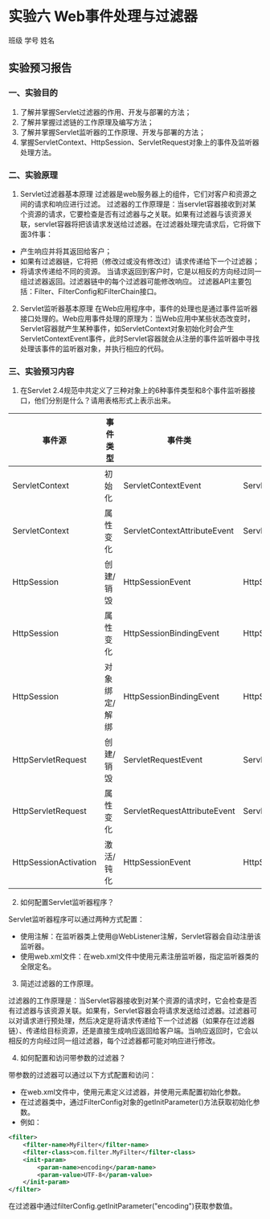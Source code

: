 # 实验六  Web事件处理与过滤器

班级                       学号                        姓名                   
## 实验预习报告

### 一、实验目的

1. 了解并掌握Servlet过滤器的作用、开发与部署的方法；
2. 了解并掌握过滤链的工作原理及编写方法；
3. 了解并掌握Servlet监听器的工作原理、开发与部署的方法；
4. 掌握ServletContext、HttpSession、ServletRequest对象上的事件及监听器处理方法。

### 二、实验原理

1. Servlet过滤器基本原理
过滤器是web服务器上的组件，它们对客户和资源之间的请求和响应进行过滤。
过滤器的工作原理是：当servlet容器接收到对某个资源的请求，它要检查是否有过滤器与之关联。如果有过滤器与该资源关联，servlet容器将把该请求发送给过滤器。在过滤器处理完请求后，它将做下面3件事：
- 产生响应并将其返回给客户；
- 如果有过滤器链，它将把（修改过或没有修改过）请求传递给下一个过滤器；
- 将请求传递给不同的资源。
当请求返回到客户时，它是以相反的方向经过同一组过滤器返回。过滤器链中的每个过滤器可能修改响应。
过滤器API主要包括：Filter、FilterConfig和FilterChain接口。

2. Servlet监听器基本原理
在Web应用程序中，事件的处理也是通过事件监听器接口处理的。Web应用事件处理的原理为：当Web应用中某些状态改变时，Servlet容器就产生某种事件，如ServletContext对象初始化时会产生ServletContextEvent事件，此时Servlet容器就会从注册的事件监听器中寻找处理该事件的监听器对象，并执行相应的代码。

### 三、实验预习内容

1. 在Servlet 2.4规范中共定义了三种对象上的6种事件类型和8个事件监听器接口，他们分别是什么？请用表格形式上表示出来。

| 事件源 | 事件类型 | 事件类 | 监听器接口 |
|--------|--------|--------|-----------|
| ServletContext | 初始化 | ServletContextEvent | ServletContextListener |
| ServletContext | 属性变化 | ServletContextAttributeEvent | ServletContextAttributeListener |
| HttpSession | 创建/销毁 | HttpSessionEvent | HttpSessionListener |
| HttpSession | 属性变化 | HttpSessionBindingEvent | HttpSessionAttributeListener |
| HttpSession | 对象绑定/解绑 | HttpSessionBindingEvent | HttpSessionBindingListener |
| HttpServletRequest | 创建/销毁 | ServletRequestEvent | ServletRequestListener |
| HttpServletRequest | 属性变化 | ServletRequestAttributeEvent | ServletRequestAttributeListener |
| HttpSessionActivation | 激活/钝化 | HttpSessionEvent | HttpSessionActivationListener |

2. 如何配置Servlet监听器程序？

Servlet监听器程序可以通过两种方式配置：
- 使用注解：在监听器类上使用@WebListener注解，Servlet容器会自动注册该监听器。
- 使用web.xml文件：在web.xml文件中使用<listener>元素注册监听器，指定监听器类的全限定名。

3. 简述过滤器的工作原理。

过滤器的工作原理是：当Servlet容器接收到对某个资源的请求时，它会检查是否有过滤器与该资源关联。如果有，Servlet容器会将请求发送给过滤器。过滤器可以对请求进行预处理，然后决定是将请求传递给下一个过滤器（如果存在过滤器链）、传递给目标资源，还是直接生成响应返回给客户端。当响应返回时，它会以相反的方向经过同一组过滤器，每个过滤器都可能对响应进行修改。

4. 如何配置和访问带参数的过滤器？

带参数的过滤器可以通过以下方式配置和访问：
- 在web.xml文件中，使用<filter>元素定义过滤器，并使用<init-param>元素配置初始化参数。
- 在过滤器类中，通过FilterConfig对象的getInitParameter()方法获取初始化参数。
- 例如：
```xml
<filter>
    <filter-name>MyFilter</filter-name>
    <filter-class>com.filter.MyFilter</filter-class>
    <init-param>
        <param-name>encoding</param-name>
        <param-value>UTF-8</param-value>
    </init-param>
</filter>
```
在过滤器中通过filterConfig.getInitParameter("encoding")获取参数值。